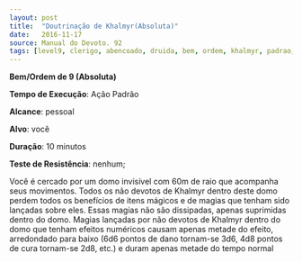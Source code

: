 ```yaml
---
layout: post
title:  "Doutrinação de Khalmyr(Absoluta)"
date:   2016-11-17
source: Manual do Devoto. 92
tags: [level9, clerigo, abencoado, druida, bem, ordem, khalmyr, padrao, pessoal, voce, minuto, nenhum, absoluta]
---
```


**Bem/Ordem de 9 (Absoluta)**

**Tempo de Execução**: Ação Padrão

**Alcance**: pessoal

**Alvo**: você

**Duração**: 10 minutos

**Teste de Resistência**: nenhum;

Você é cercado por um domo invisível com 60m de raio que acompanha seus movimentos. Todos os não devotos de Khalmyr dentro deste domo perdem todos os benefícios de itens mágicos e de magias que tenham sido lançadas sobre eles. Essas magias não são dissipadas, apenas suprimidas dentro do domo. 
Magias lançadas por não devotos de Khalmyr dentro do domo que tenham efeitos numéricos causam apenas metade do efeito, arredondado para baixo (6d6 pontos de dano tornam-se 3d6, 4d8 pontos de cura tornam-se 2d8, etc.) e duram apenas metade do tempo normal
